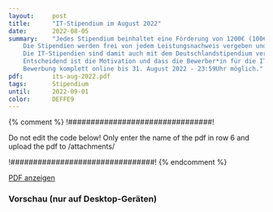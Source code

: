 ```yaml
---
layout:     post
title:      "IT-Stipendium im August 2022"
date:       2022-08-05
summary:    "Jedes Stipendium beinhaltet eine Förderung von 1200€ (100€/Monat; 12 Monate lang).
    Die Stipendien werden frei von jedem Leistungsnachweis vergeben und stehen allen Studierenden offen.
    Die IT-Stipendien sind damit auch mit dem Deutschlandstipendium vereinbar.
    Entscheidend ist die Motivation und dass die Bewerber*in für die IT brennt.
    Bewerbung komplett online bis 31. August 2022 - 23:59Uhr möglich."
pdf:        its-aug-2022.pdf
tags:       Stipendium
until:		2022-09-01
color:      DEFFE9
---
```


{% comment %}
!################################!

Do not edit the code below! Only enter the name of the pdf in row 6 and upload the pdf to /attachments/

!################################!
{% endcomment %}

<a class="btn btn-primary" href="{{ site.url }}/attachments/{{page.pdf}}">PDF anzeigen</a>

<h3>Vorschau (nur auf Desktop-Geräten)</h3>
<div class="d-none d-sm-block">
    <object data="{{ site.url }}/attachments/{{page.pdf}}" width="100%" height="1010" type='application/pdf'>
    </object>
</div>
